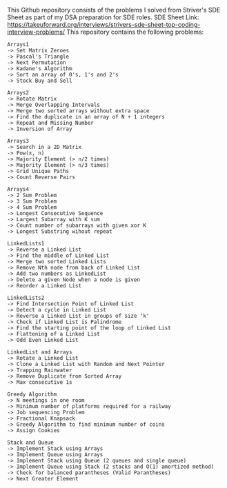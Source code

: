 This Github repository consists of the problems I solved from Striver's SDE Sheet as part of my DSA preparation for SDE roles.
SDE Sheet Link: https://takeuforward.org/interviews/strivers-sde-sheet-top-coding-interview-problems/
This repository contains the following problems:

    Arrays1
    -> Set Matrix Zeroes
    -> Pascal's Triangle
    -> Next Permutation
    -> Kadane's Algorithm
    -> Sort an array of 0's, 1's and 2's
    -> Stock Buy and Sell

    Arrays2
    -> Rotate Matrix
    -> Merge Overlapping Intervals
    -> Merge two sorted arrays without extra space
    -> Find the duplicate in an array of N + 1 integers
    -> Repeat and Missing Number
    -> Inversion of Array

    Arrays3
    -> Search in a 2D Matrix
    -> Pow(x, n)
    -> Majority Element (> n/2 times)
    -> Majority Element (> n/3 times)
    -> Grid Unique Paths
    -> Count Reverse Pairs

    Arrays4
    -> 2 Sum Problem
    -> 3 Sum Problem
    -> 4 Sum Problem
    -> Longest Consecutive Sequence
    -> Largest Subarray with K sum
    -> Count number of subarrays with given xor K
    -> Longest Substring wihout repeat

    LinkedLists1
    -> Reverse a Linked List
    -> Find the middle of Linked List
    -> Merge two sorted Linked Lists
    -> Remove Nth node from back of Linked List
    -> Add two numbers as LinkedList
    -> Delete a given Node when a node is given
    -> Reorder a Linked List

    LinkedLists2
    -> Find Intersection Point of Linked List
    -> Detect a cycle in Linked List
    -> Reverse a Linked List in groups of size 'k'
    -> Check if Linked List is Palindrome
    -> Find the starting point of the loop of Linked List
    -> Flattening of a Linked List
    -> Odd Even Linked List

    LinkedList and Arrays
    -> Rotate a Linked List
    -> Clone a Linked List with Random and Next Pointer
    -> Trapping Rainwater
    -> Remove Duplicate from Sorted Array
    -> Max consecutive 1s

    Greedy Algorithm
    -> N meetings in one room
    -> Minimum number of platforms required for a railway
    -> Job sequencing Problem
    -> Fractional Knapsack
    -> Greedy Algorithm to find minimum number of coins
    -> Assign Cookies

    Stack and Queue
    -> Implement Stack using Arrays
    -> Implement Queue using Arrays
    -> Implement Stack using Queue (2 queues and single queue)
    -> Implement Queue using Stack (2 stacks and O(1) amortized method)
    -> Check for balanced parantheses (Valid Parantheses)
    -> Next Greater Element

